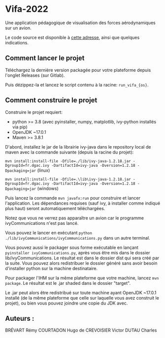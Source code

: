 # Vifa-2022

Une application pédagogique de visualisation des forces aérodynamiques sur un avion.

Le code source est disponible à [cette adresse](https://gitlab.com/KirrimK/Vifa-2022), ainsi que quelques indications.

## Comment lancer le projet

Téléchargez la dernière version packagée pour votre plateforme depuis l'onglet Releases (sur Gitlab).

Puis dézippez-la et lancez le script contenu à la racine: ```run_vifa_{os}```.

## Comment construire le projet

Construire le projet requiert:
- python >= 3.8 (avec pyinstaller, numpy, matplotlib, ivy-python installés via pip)
- OpenJDK ~17.0.1
- Maven >= 3.8.1

D'abord, installez le jar de la librairie ivy-java dans le repository local de maven avec la commande suivante
(depuis la racine du projet):

```mvn install:install-file -Dfile=./lib/ivy-java-1.2.18.jar -DgroupId=fr.dgac.ivy -DartifactId=ivy-java -Dversion=1.2.18 -Dpackaging=jar``` (linux)

```mvn install:install-file -Dfile=.\lib\ivy-java-1.2.18.jar -DgroupId=fr.dgac.ivy -DartifactId=ivy-java -Dversion=1.2.18 -Dpackaging=jar``` (windows)

Puis lancez la commande ```mvn javafx:run``` pour construire et lancer l'application. Les dépendances requises
(sauf ivy, à installer comme indiqué plus haut) seront automatiquement téléchargées.

Notez que vous ne verrez pas apparaître un avion car le programme ivyCommunications n'est pas lancé.

Vous pouvez le lancer en exécutant ```python ./lib/ivyCommunications/ivyCommunications.py``` dans un autre terminal.

Vous pouvez aussi le packager sous forme exécutable en lançant ```pyinstaller ivyCommunications.py```,
après vous être mis dans le dossier lib/ivyCommunications.
Le résultat est dans le dossier dist qui sera créé par la suite.
Vous pouvez alors redistribuer le dossier généré sans avoir besoin d'installer python sur la machine destinataire.

Pour packager l'IHM sur la même plateforme que votre machine, lancez ```mvn package```.
Le résultat est le .jar shaded dans le dossier "target".

Le .jar peut alors être redistribué sur toute machine ayant OpenJDK ~17.0.1 installé
(de la même plateforme que celle sur laquelle vous avez construit le projet),
ou bien vous pouvez joindre une copie du JDK avec.

## Auteurs :

BRÉVART Rémy
COURTADON Hugo
de CREVOISIER Victor
DUTAU Charles
